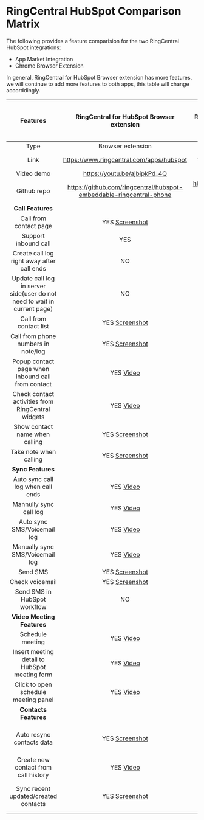 # RingCentral HubSpot Comparison Matrix

The following provides a feature comparision for the two RingCentral HubSpot integrations:

* App Market Integration
* Chrome Browser Extension

In general, RingCentral for HubSpot Browser extension has more features, we will continue to add more features to both apps, this table will change accorddingly.

| Features       | RingCentral for HubSpot Browser extension            |  RingCentral for HubSpot in HubSpot app market(native app) | Is it can be done in native app | Is it can be done in Chrome extension
:---------------:|:----------------------------------------------------:|:-----------------------------------------------:|:-----------------------------------------------:|:-----------------------------------------------:
Type | Browser extension | HubSpot app
Link | https://www.ringcentral.com/apps/hubspot | https://www.ringcentral.com/apps/call-with-ringcentral-for-hubspot | - | -
Video demo | https://youtu.be/ajbipkPd_4Q | https://youtu.be/UHRTAGc_J9A | - | -
Github repo | https://github.com/ringcentral/hubspot-embeddable-ringcentral-phone | https://github.com/ringcentral/ringcentral-integration-for-hubspot (for issue tracking only, no code) | - | -
 | **Call Features** | 
Call from contact page | YES [Screenshot](screenshots/hs-click-to-call-min.png) | YES [Screenshot](screenshots/hsi-click-2-call-min.png) | YES | YES
Support inbound call | YES | NO | NO | YES
Create call log right away after call ends | NO | YES | YES | YES
Update call log in server side(user do not need to wait in current page) | NO | NO | YES | YES
Call from contact list | YES [Screenshot](screenshots/hs-call-from-contact-list-min.png) | NO | NO | YES
Call from phone numbers in note/log | YES [Screenshot](screenshots/hs-call-from-call-log-min.png) | NO | NO | YES
Popup contact page when inbound call from contact | YES [Video](https://youtu.be/ajbipkPd_4Q?t=298) | NO | NO | YES
Check contact activities from RingCentral widgets | YES [Video](https://youtu.be/ajbipkPd_4Q?t=76) | NO | NO | YES
Show contact name when calling | YES [Screenshot](screenshots/hs-show-name-min.png) | YES [Screenshot](screenshots/hsi-show-name-min.png) | YES | YES
Take note when calling | YES [Screenshot](screenshots/hs-show-name-min.png) | YES [Screenshot](screenshots/hsi-show-name-min.png) | YES | YES
 | **Sync Features** |
Auto sync call log when call ends | YES [Video](https://youtu.be/ajbipkPd_4Q?t=158) | YES [Video](https://youtu.be/oZngYfBMOLc) | YES | YES
Mannully sync call log | YES [Video](https://youtu.be/ajbipkPd_4Q?t=98) | NO | YES | YES
Auto sync SMS/Voicemail log | YES [Video](https://youtu.be/ajbipkPd_4Q?t=316) | NO | NO | YES
Manually sync SMS/Voicemail log | YES [Video](https://youtu.be/ajbipkPd_4Q?t=145) | NO | YES | YES
Send SMS | YES [Screenshot](screenshots/hs-sms-min.png) | YES [Screenshot](screenshots/hsi-send-sms-min.png) | YES | YES
Check voicemail | YES [Screenshot](screenshots/hs-check-vm-min.png) | YES [Screenshot](screenshots/hsi-check-vm-min.png) | YES | YES
Send SMS in HubSpot workflow | NO | YES | YES | NO
 | **Video Meeting Features** |
Schedule meeting | YES [Video](https://youtu.be/ajbipkPd_4Q?t=356) | YES [Screenshot](screenshots/hsi-rcv-min.png) | YES | YES
Insert meeting detail to HubSpot meeting form | YES [Video](https://youtu.be/2T5F9Y-x63E?t=364) | NO [WIP](https://youtu.be/SQknT_A7jA0) | YES | YES
Click to open schedule meeting panel | YES [Video](https://youtu.be/ajbipkPd_4Q?t=356) | NO
 | **Contacts Features** |
Auto resync contacts data | YES [Screenshot](screenshots/hs-resync-contacts-min.png) | NO | YES(BUT Would like not to do it) | YES
Create new contact from call history | YES [Video](https://youtu.be/ajbipkPd_4Q?t=472) | NO | YES | YES
Sync recent updated/created contacts | YES [Screenshot](screenshots/hs-resync-contacts-min.png) | NO | YES(BUT Would like not to do it) | YES
